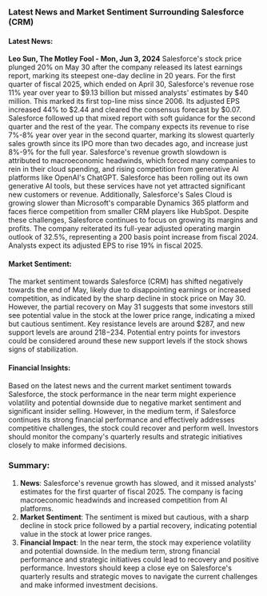 ### Latest News and Market Sentiment Surrounding Salesforce (CRM)

#### Latest News:

**Leo Sun, The Motley Fool - Mon, Jun 3, 2024**
Salesforce's stock price plunged 20% on May 30 after the company released its latest earnings report, marking its steepest one-day decline in 20 years. For the first quarter of fiscal 2025, which ended on April 30, Salesforce's revenue rose 11% year over year to $9.13 billion but missed analysts' estimates by $40 million. This marked its first top-line miss since 2006. Its adjusted EPS increased 44% to $2.44 and cleared the consensus forecast by $0.07.
Salesforce followed up that mixed report with soft guidance for the second quarter and the rest of the year. The company expects its revenue to rise 7%-8% year over year in the second quarter, marking its slowest quarterly sales growth since its IPO more than two decades ago, and increase just 8%-9% for the full year.
Salesforce's revenue growth slowdown is attributed to macroeconomic headwinds, which forced many companies to rein in their cloud spending, and rising competition from generative AI platforms like OpenAI's ChatGPT. Salesforce has been rolling out its own generative AI tools, but these services have not yet attracted significant new customers or revenue.
Additionally, Salesforce's Sales Cloud is growing slower than Microsoft's comparable Dynamics 365 platform and faces fierce competition from smaller CRM players like HubSpot.
Despite these challenges, Salesforce continues to focus on growing its margins and profits. The company reiterated its full-year adjusted operating margin outlook of 32.5%, representing a 200 basis point increase from fiscal 2024. Analysts expect its adjusted EPS to rise 19% in fiscal 2025.

#### Market Sentiment:

The market sentiment towards Salesforce (CRM) has shifted negatively towards the end of May, likely due to disappointing earnings or increased competition, as indicated by the sharp decline in stock price on May 30. However, the partial recovery on May 31 suggests that some investors still see potential value in the stock at the lower price range, indicating a mixed but cautious sentiment. Key resistance levels are around $287, and new support levels are around $218-$234. Potential entry points for investors could be considered around these new support levels if the stock shows signs of stabilization.

#### Financial Insights:

Based on the latest news and the current market sentiment towards Salesforce, the stock performance in the near term might experience volatility and potential downside due to negative market sentiment and significant insider selling. However, in the medium term, if Salesforce continues its strong financial performance and effectively addresses competitive challenges, the stock could recover and perform well. Investors should monitor the company's quarterly results and strategic initiatives closely to make informed decisions.

### Summary:

1. **News**: Salesforce's revenue growth has slowed, and it missed analysts' estimates for the first quarter of fiscal 2025. The company is facing macroeconomic headwinds and increased competition from AI platforms.
2. **Market Sentiment**: The sentiment is mixed but cautious, with a sharp decline in stock price followed by a partial recovery, indicating potential value in the stock at lower price ranges.
3. **Financial Impact**: In the near term, the stock may experience volatility and potential downside. In the medium term, strong financial performance and strategic initiatives could lead to recovery and positive performance.
   Investors should keep a close eye on Salesforce's quarterly results and strategic moves to navigate the current challenges and make informed investment decisions.
